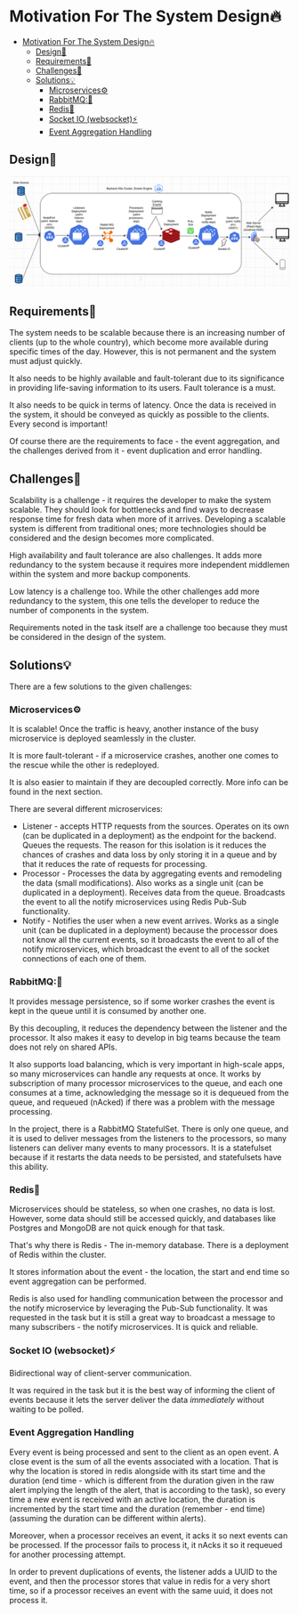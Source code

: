 # Motivation For The System Design🔥

- [Motivation For The System Design🔥](#motivation-for-the-system-design)
  - [Design📐](#design)
  - [Requirements📝](#requirements)
  - [Challenges🤔](#challenges)
  - [Solutions💡](#solutions)
    - [Microservices⚙️](#microservices️)
    - [RabbitMQ:🐰](#rabbitmq)
    - [Redis📩](#redis)
    - [Socket IO (websocket)⚡](#socket-io-websocket)
    - [Event Aggregation Handling](#event-aggregation-handling)

## Design📐
![Architecture](../assets/alert-system-design.png)

## Requirements📝
The system needs to be scalable because there is an increasing number of clients (up to the whole country), which become more available during specific times of the day. However, this is not permanent and the system must adjust quickly.

It also needs to be highly available and fault-tolerant due to its significance in providing life-saving information to its users. Fault tolerance is a must.

It also needs to be quick in terms of latency. Once the data is received in the system, it should be conveyed as quickly as possible to the clients. Every second is important!

Of course there are the requirements to face - the event aggregation, and the challenges derived from it - event duplication and error handling.

## Challenges🤔

Scalability is a challenge - it requires the developer to make the system scalable. They should look for bottlenecks and find ways to decrease response time for fresh data when more of it arrives. Developing a scalable system is different from traditional ones; more technologies should be considered and the design becomes more complicated.

High availability and fault tolerance are also challenges. It adds more redundancy to the system because it requires more independent middlemen within the system and more backup components.

Low latency is a challenge too. While the other challenges add more redundancy to the system, this one tells the developer to reduce the number of components in the system.

Requirements noted in the task itself are a challenge too because they must be considered in the design of the system.

## Solutions💡

There are a few solutions to the given challenges:

### Microservices⚙️

It is scalable! Once the traffic is heavy, another instance of the busy microservice is deployed seamlessly in the cluster.

It is more fault-tolerant - if a microservice crashes, another one comes to the rescue while the other is redeployed.

It is also easier to maintain if they are decoupled correctly. More info can be found in the next section.

There are several different microservices:

- Listener - accepts HTTP requests from the sources.
    Operates on its own (can be duplicated in a deployment) as the endpoint for the backend. Queues the requests. The reason for this isolation is it reduces the chances of crashes and data loss by only storing it in a queue and by that it reduces the rate of requests for processing.
- Processor - Processes the data by aggregating events and remodeling the data (small modifications). Also works as a single unit (can be duplicated in a deployment). Receives data from the queue. Broadcasts the event to all the notify microservices using Redis Pub-Sub functionality.
- Notify - Notifies the user when a new event arrives. Works as a single unit (can be duplicated in a deployment) because the processor does not know all the current events, so it broadcasts the event to all of the notify microservices, which broadcast the event to all of the socket connections of each one of them.   

### RabbitMQ:🐰

It provides message persistence, so if some worker crashes the event is kept in the queue until it is consumed by another one.

By this decoupling, it reduces the dependency between the listener and the processor. It also makes it easy to develop in big teams because the team does not rely on shared APIs.

It also supports load balancing, which is very important in high-scale apps, so many microservices can handle any requests at once. It works by subscription of many processor microservices to the queue, and each one consumes at a time, acknowledging the message so it is dequeued from the queue, and requeued (nAcked) if there was a problem with the message processing.

In the project, there is a RabbitMQ StatefulSet.
There is only one queue, and it is used to deliver messages from the listeners to the processors, so many listeners can deliver many events to many processors.
It is a statefulset because if it restarts the data needs to be persisted, and statefulsets have this ability.

### Redis📩

Microservices should be stateless, so when one crashes, no data is lost. However, some data should still be accessed quickly, and databases like Postgres and MongoDB are not quick enough for that task.

That's why there is Redis - The in-memory database.
There is a deployment of Redis within the cluster.

It stores information about the event - the location, the start and end time so event aggregation can be performed.

Redis is also used for handling communication between the processor and the notify microservice by leveraging the Pub-Sub functionality. It was requested in the task but it is still a great way to broadcast a message to many subscribers - the notify microservices. It is quick and reliable.

### Socket IO (websocket)⚡
Bidirectional way of client-server communication.

It was required in the task but it is the best way of informing the client of events because it lets the server deliver the data *immediately* without waiting to be polled.


### Event Aggregation Handling

Every event is being processed and sent to the client as an open event.
A close event is the sum of all the events associated with a location. That is why the location is stored
in redis alongside with its start time and the duration (end time - which is different from the duration given in the raw alert implying the length of the alert, that is according to the task), so every time a new event is received with an active location, the duration is incremented by the start time and the duration (remember - end time) (assuming the duration can be different within alerts).

Moreover, when a processor receives an event, it acks it so next events can be processed. If the processor fails to process it, it nAcks it so it requeued for another processing attempt.

In order to prevent duplications of events, the listener adds a UUID to the event, and then the processor stores that value in redis for a very short time, so if a processor receives an event with the same uuid, it does not process it.